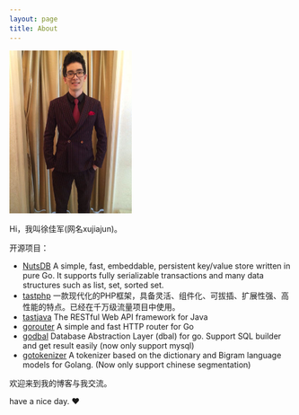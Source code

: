 ```yaml
---
layout: page
title: About
---
```


<img style="height:290px;" src="/images/me.jpg">

Hi，我叫徐佳军(网名xujiajun)。


开源项目： 

* <a href="https://github.com/xujiajun/nutsdb" target="__blank"> NutsDB</a>  A simple, fast, embeddable, persistent key/value store written in pure Go. It supports fully serializable transactions and many data structures such as  list, set, sorted set.
* <a href="https://github.com/tastphp/tastphp" target="__blank">tastphp</a> 一款现代化的PHP框架，具备灵活、组件化、可拔插、扩展性强、高性能的特点。已经在千万级流量项目中使用。
* <a href="https://github.com/xujiajun/tastjava" target="__blank">tastjava</a> 
The RESTful Web API framework for Java
* <a href="https://github.com/xujiajun/gorouter" target="__blank">gorouter</a> 
A simple and fast HTTP router for Go
* <a href="https://github.com/xujiajun/godbal" target="__blank">godbal</a> Database Abstraction Layer (dbal) for go. Support SQL builder and get result easily (now only support mysql)
* <a href="https://github.com/xujiajun/gotokenizer" target="__blank">gotokenizer</a> 
A tokenizer based on the dictionary and Bigram language models for Golang. (Now only support chinese segmentation)

欢迎来到我的博客与我交流。

have a nice day. ♥

